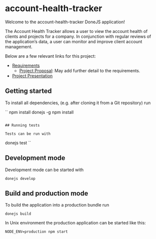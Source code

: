 # account-health-tracker

Welcome to the account-health-tracker DoneJS application!

The Account Health Tracker allows a user to view the account health of clients and projects for a
company. In conjunction with regular reviews of the application’s data, a user can monitor and
improve client account management.

Below are a few relevant links for this project:

 - [Requirements](https://docs.google.com/document/d/1CtEKVizdT5nqX7Yb3ymWshR27sKLQo3VVoMo-ZzjBa4/edit)
    - [Project Proposal](https://docs.google.com/document/d/1f_Gt1fkquagXW63IaUPNEcLD6KiaJMY45t5Jj6iQE_Q/edit): May add further detail to the requirements.
 - [Project Presentation](https://docs.google.com/document/d/1CtEKVizdT5nqX7Yb3ymWshR27sKLQo3VVoMo-ZzjBa4/edit)

## Getting started

To install all dependencies, (e.g. after cloning it from a Git repository) run

``
npm install donejs -g
npm install
```

## Running tests

Tests can be run with

```
donejs test
``

## Development mode

Development mode can be started with

```
donejs develop
```

## Build and production mode

To build the application into a production bundle run

```
donejs build
```

In Unix environment the production application can be started like this:

```
NODE_ENV=production npm start
```